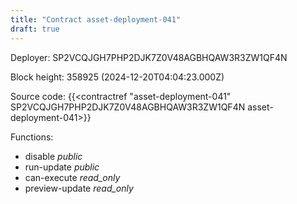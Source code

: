 ```yaml
---
title: "Contract asset-deployment-041"
draft: true
---
```

Deployer: SP2VCQJGH7PHP2DJK7Z0V48AGBHQAW3R3ZW1QF4N


 



Block height: 358925 (2024-12-20T04:04:23.000Z)

Source code: {{<contractref "asset-deployment-041" SP2VCQJGH7PHP2DJK7Z0V48AGBHQAW3R3ZW1QF4N asset-deployment-041>}}

Functions:

* disable _public_
* run-update _public_
* can-execute _read_only_
* preview-update _read_only_
